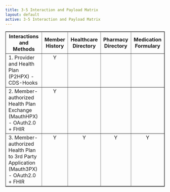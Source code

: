 ```yaml
---
title: 3-5 Interaction and Payload Matrix
layout: default
active: 3-5 Interaction and Payload Matrix
---
```


<table width="100%" cellspacing="2" cellpadding="2" border="1">
<tbody>
<tr>
<th> Interactions and Methods </th>
<th> Member History </th>
<th> Healthcare Directory </th>
<th> Pharmacy Directory </th>
<th> Medication Formulary </th>
</tr>
<tr>
<td valign="top">1. Provider and Health Plan (P2HPX) -
CDS-Hooks </td>
<td align="center" valign="top">Y<br>
</td>
<td valign="top"><br>
</td>
<td valign="top">&nbsp; </td>
<td valign="top"><br>
</td>
</tr>
<tr>
<td valign="top">2. Member-authorized Health Plan Exchange
(MauthHPX) - OAuth2.0 + FHIR </td>
<td align="center" valign="top">Y<br>
</td>
<td valign="top"><br>
</td>
<td valign="top"><br>
</td>
<td valign="top"><br>
</td>
</tr>
<tr>
<td valign="top">3. Member-authorized Health Plan to 3rd Party
Application (Mauth3PX) - OAuth2.0 + FHIR </td>
<td align="center" valign="top">Y<br>
</td>
<td align="center" valign="top">Y<br>
</td>
<td align="center" valign="top">Y<br>
</td>
<td align="center" valign="top">Y<br>
</td>
</tr>
</tbody>
</table>
